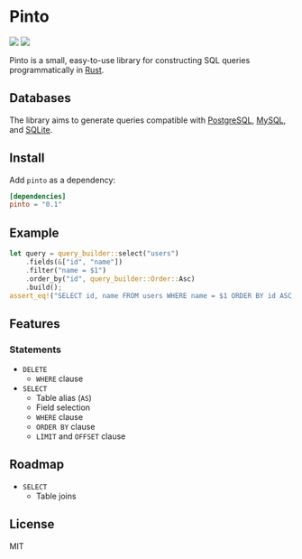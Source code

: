 # Pinto

[![](https://img.shields.io/crates/v/pinto.svg)][crate]
[![](https://travis-ci.org/jacobbudin/pinto.svg?branch=master)][travis-ci]

Pinto is a small, easy-to-use library for constructing SQL queries programmatically in [Rust](https://www.rust-lang.org).

## Databases

The library aims to generate queries compatible with [PostgreSQL](https://www.postgresql.org), [MySQL](https://www.mysql.com), and [SQLite](https://sqlite.org).

## Install

Add `pinto` as a dependency:

```toml
[dependencies]
pinto = "0.1"
```

## Example

```rust
let query = query_builder::select("users")
    .fields(&["id", "name"])
    .filter("name = $1")
    .order_by("id", query_builder::Order::Asc)
    .build();
assert_eq!("SELECT id, name FROM users WHERE name = $1 ORDER BY id ASC;", query);
```

## Features

### Statements

- `DELETE`
	- `WHERE` clause
- `SELECT`
	- Table alias (`AS`)
	- Field selection
	- `WHERE` clause
	- `ORDER BY` clause
	- `LIMIT` and `OFFSET` clause

## Roadmap

- `SELECT`
	- Table joins

## License

MIT

[crate]: https://crates.io/crates/pinto
[travis-ci]: https://travis-ci.org/jacobbudin/pinto
